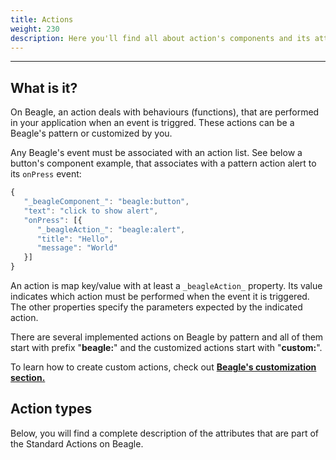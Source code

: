 ```yaml
---
title: Actions
weight: 230
description: Here you'll find all about action's components and its attributes details.
---
```


---

## What is it?

On Beagle, an action deals with behaviours \(functions\), that are performed in your application when an event is triggred. These actions can be a Beagle's pattern or customized by you.

Any Beagle's event must be associated with an action list. See below a button's component example, that associates with a pattern action alert to its `onPress` event:

```javascript
{
   "_beagleComponent_": "beagle:button",
   "text": "click to show alert",
   "onPress": [{
      "_beagleAction_": "beagle:alert",
      "title": "Hello",
      "message": "World"
   }]
}
```

An action is map key/value with at least a `_beagleAction_` property. Its value indicates which action must be performed when the event it is triggered. The other properties specify the parameters expected by the indicated action.

There are several implemented actions on Beagle by pattern and all of them start with prefix "**beagle:**" and the customized actions start with "**custom:**".

To learn how to create custom actions, check out [**Beagle's customization section.**](/home/resources/customization/)

## Action types

Below, you will find a complete description of the attributes that are part of the Standard Actions on Beagle.
